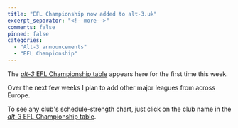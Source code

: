 ```yaml
---
title: "EFL Championship now added to alt-3.uk"
excerpt_separator: "<!--more-->"
comments: false
pinned: false
categories: 
  - "Alt-3 announcements"
  - "EFL Championship"
---
```


The [*alt-3* EFL Championship table](/leagues/england-championship) 
appears here for the first time this week.

Over the next few weeks I plan to add other major leagues from across Europe.

To see any club's 
schedule-strength chart, just click on the club name in
the [*alt-3* EFL Championship table](/leagues/england-championship).
    
  

    
















